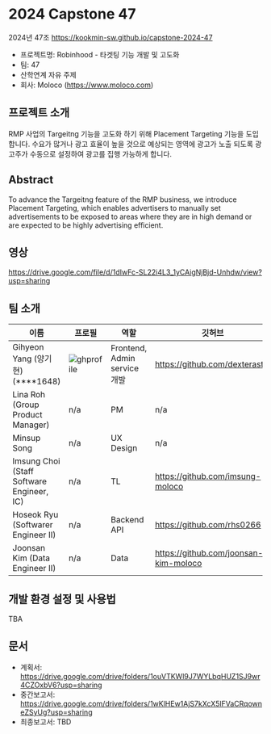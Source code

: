# 2024 Capstone 47

2024년 47조 https://kookmin-sw.github.io/capstone-2024-47

- 프로젝트명: Robinhood - 타겟팅 기능 개발 및 고도화
- 팀: 47
- 산학연계 자유 주제
- 회사: Moloco (https://www.moloco.com)

## 프로젝트 소개
RMP 사업의 Targeitng 기능을 고도화 하기 위해 Placement Targeting 기능을 도입합니다. 수요가 많거나 광고 효율이 높을 것으로 예상되는 영역에 광고가 노출 되도록 광고주가 수동으로 설정하여 광고를 집행 가능하게 합니다. 


## Abstract
To advance the Targeitng feature of the RMP business, we introduce Placement Targeting, which enables advertisers to manually set advertisements to be exposed to areas where they are in high demand or are expected to be highly advertising efficient.


## 영상
https://drive.google.com/file/d/1dIwFc-SL22i4L3_1yCAigNjBjd-Unhdw/view?usp=sharing


## 팀 소개
| 이름 |프로필   | 역할  |깃허브   |
|---|---|---|---|
| Gihyeon Yang (양기현)(****1648)  |  ![ghprofile](https://avatars.githubusercontent.com/u/13868235?s=400&u=09c390155174dd0481439c6f4307af29104bc553&v=4) | Frontend, Admin service 개발  | https://github.com/dexterastin  |
| Lina Roh (Group Product Manager)   |  n/a |  PM |  n/a |
| Minsup Song  |  n/a |  UX Design |  n/a |
| Imsung Choi (Staff Software Engineer, IC)  | n/a  | TL  |  https://github.com/imsung-moloco |
| Hoseok Ryu (Softwarer Engineer II)  | n/a  |  Backend API |  https://github.com/rhs0266 |
| Joonsan Kim (Data Engineer II)  | n/a  | Data  | https://github.com/joonsan-kim-moloco  |


## 개발 환경 설정 및 사용법

TBA

## 문서
- 계획서: https://drive.google.com/drive/folders/1ouVTKWl9J7WYLbqHUZ1SJ9wr4CZOxbV6?usp=sharing
- 중간보고서: https://drive.google.com/drive/folders/1wKlHEw1AjS7kXcX5lFVaCRqowneZSyUg?usp=sharing
- 최종보고서: TBD